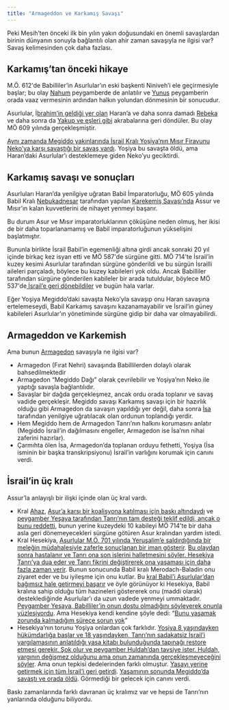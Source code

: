 ```yaml
---
title: "Armageddon ve Karkamış Savaşı"
---
```



Peki Mesih’ten önceki ilk bin yılın yakın doğusundaki en önemli savaşlardan birinin dünyanın sonuyla bağlantılı olan ahir zaman savaşıyla ne ilgisi var? Savaş kelimesinden çok daha fazlası.


## Karkamış’tan önceki hikaye

<a name="f7c8"></a>
M.Ö. 612'de Babilliler’in Asurlular’ın eski başkenti Niniveh’i ele geçirmesiyle başlar; bu olay [Nahum](https://www.bibleserver.com/TR/Nahum1) peygamberde de anlatılır ve [Yunus](https://www.bibleserver.com/TR/Yunus1) peygamberin orada vaaz vermesinin ardından halkın yolundan dönmesinin bir sonucudur.

Asurlular, İ[brahim’in geldiği yer olan](https://www.bibleserver.com/TR/Yarat%C4%B1l%C4%B1%C5%9F11%3A31) Haran’a ve daha sonra damadı [Rebeka](https://www.bibleserver.com/TR/Yarat%C4%B1l%C4%B1%C5%9F24) ve daha sonra da [Yakup ve eşleri gibi](https://www.bibleserver.com/TR/Yarat%C4%B1l%C4%B1%C5%9F28) akrabalarına geri döndüler. Bu olay MÖ 609 yılında gerçekleşmiştir.

[Aynı zamanda Megiddo yakınlarında İsrail Kralı Yoşiya’nın Mısır Firavunu Neko’ya karşı savaştığı bir savaş vardı](https://www.bibleserver.com/TR/2.Tarihler35%3A20-25). Yoşiya bu savaşta öldü, ama Haran’daki Asurlular’ı desteklemeye giden Neko’yu geciktirdi.


## Karkamış savaşı ve sonuçları

<a name="7fa7"></a>
Asurluları Haran’da yenilgiye uğratan Babil İmparatorluğu, MÖ 605 yılında Babil Kralı [Nebukadnesar](https://en.wikipedia.org/wiki/Nebuchadnezzar_II) tarafından yapılan [Karekemiş Savaşı’nda](https://en.wikipedia.org/wiki/Battle_of_Carchemish) Assur ve Mısır’ın kalan kuvvetlerini de nihayet yenmeyi başarır.

Bu durum Asur ve Mısır imparatorluklarının çöküşüne neden olmuş, her ikisi de bir daha toparlanamamış ve Babil imparatorluğunun yükselişini başlatmıştır.

Bununla birlikte İsrail Babil’in egemenliği altına girdi ancak sonraki 20 yıl içinde birkaç kez isyan etti ve MÖ 587'de sürgüne gitti. MÖ 714'te İsrail’in kuzey kesimi Asurlular tarafından sürgüne gönderildi ve bu sürgün İsrailli aileleri parçaladı, böylece bu kuzey kabileleri yok oldu. Ancak Babilliler tarafından sürgüne gönderilen kabileler bir arada tutuldular, böylece MÖ 537'de[ İsrail’e geri dönebildiler](https://www.bibleserver.com/TR/Ezra1%3A1-3) ve bugün hala varlar.

Eğer Yoşiya Megiddo’daki savaşta Neko’yla savaşıp onu Haran savaşına ertelemeseydi, Babil Karkamış savaşını kazanamayabilir ve İsrail’in güney kabileleri Asurlular’ın yönetiminde sürgüne gidip bir daha var olmayabilirdi.


## Armageddon ve Karkemish

<a name="f9f7"></a>
Ama bunun [Armagedon](https://www.bibleserver.com/TR/Vahiy16%3A12-16) savaşıyla ne ilgisi var?

- Armagedon (Fırat Nehri) savaşında Babillilerden dolaylı olarak bahsedilmektedir
- Armagedon “Megiddo Dağı” olarak çevrilebilir ve Yoşiya’nın Neko ile yaptığı savaşla bağlantılıdır.
- Savaşlar bir dağda gerçekleşmez, ancak ordu orada toplanır ve savaş vadide gerçekleşir. Megiddo savaşı Karkamış savaşı için bir hazırlık olduğu gibi Armagedon da savaşın yapıldığı yer değil, daha sonra [İsa](https://www.bibleserver.com/TR/Vahiy19%3A11-21) tarafından yenilgiye uğratılacak olan ordunun toplandığı yerdir.
- Hem Megiddo hem de Armagedon Tanrı’nın halkını korumasını anlatır (Megiddo İsrail’in dağılmasını engeller, Armagedon ise İsa’nın nihai zaferini hazırlar).
- Çarmıhta ölen İsa, Armagedon’da toplanan orduyu fethetti, Yoşiya (İsa isminin bir başka transkripsiyonu) İsrail’in varlığını korumak için canını verdi.



## İsrail’in üç kralı

<a name="0554"></a>
Assur’la anlayışlı bir ilişki içinde olan üç kral vardı.

- Kral [Ahaz](https://www.bibleserver.com/TR/Ye%C5%9Faya7%3A1-14), [Asur’a karşı bir koalisyona katılması için baskı altındaydı](https://en.wikipedia.org/wiki/Ahaz#Destruction_of_Northern_Kingdom) ve [peygamber Yeşaya tarafından Tanrı’nın tam desteği teklif edildi, ancak o bunu reddetti](https://www.bibleserver.com/TR/Ye%C5%9Faya7%3A1-14), bunun yerine kuzeydeki 10 kabileyi MÖ 714'te bir daha asla geri dönemeyecekleri sürgüne götüren Asur kralından yardım istedi.
- Kral Hesekiya, [Asurlular M.Ö. 701 yılında Yeruşalim’e saldırdığında bir meleğin müdahalesiyle zaferle sonuçlanan bir iman gösterir](https://www.bibleserver.com/TR/Ye%C5%9Faya37). [Bu olaydan sonra hastalanır ve Tanrı ona son işlerini halletmesini söyler. Hesekiya Tanrı’ya dua eder ve Tanrı fikrini değiştirerek ona yaşaması için daha fazla zaman verir](https://www.bibleserver.com/TR/Ye%C5%9Faya38). Bunun sonucunda Babil kralı Merodach-Baladin onu ziyaret eder ve bu iyileşme için onu kutlar. Bu [kral Babil’i Asurlular’dan bağımsız hale getirmeyi başarır](https://en.wikipedia.org/wiki/Marduk-apla-iddina_II) ve öyle görünüyor ki Hesekiya, Babil kralına sahip olduğu tüm hazineleri göstererek onu (maddi olarak) desteklediğinde Asurlular’ı da uzun vadede yenmeyi ummaktadır. [Peygamber Yeşaya, Babilliler’in onun dostu olmadığını söyleyerek onunla yüzleşiyordu](https://www.bibleserver.com/TR/Ye%C5%9Faya39%3A3-7). Ama Hesekiya kendi kendine şöyle dedi: “[Bunu yaşamak zorunda kalmadığım sürece sorun yok](https://www.bibleserver.com/TR/Ye%C5%9Faya39%3A8)”
- Hesekiya’nın torunu Yoşiya onlardan çok farklıdır. [Yoşiya 8 yaşındayken hükümdarlığa başlar ve 18 yaşındayken, Tanrı’nın sadakatsiz İsrail’i yargılamasının anlatıldığı yasa kitabı bulunduğunda tapınağı restore etmesi gerekir. Şok olur ve peygamber Huldah’dan tavsiye ister. Huldah, yargının değişmez olduğunu ama onun zamanında gerçekleşmeyeceğini söyler](https://www.bibleserver.com/TR/2.Krallar22). Ama onun tepkisi dedelerinden farklı olmuştur. [Yasayı yerine getirmek için tüm İsrail’i geri getirdi](https://www.bibleserver.com/TR/2.Krallar23%3A1-27). [Yaşamının sonunda Megiddo’da savaştı ve orada öldü](https://www.bibleserver.com/TR/2.Krallar23%3A28-30). Görmediği bir gelecek için canını verdi.


Baskı zamanlarında farklı davranan üç kralımız var ve hepsi de Tanrı’nın yanlarında olduğunu biliyordu.






[](https://github.com/revelation-today/revelation-today/blob/main/exampleSite/content/docs/content/bowls/expl/armageddon-and-the-battle-of-karkemish.tr.md)
